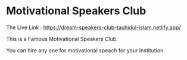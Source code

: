 

# Motivational Speakers Club
The Live Link : https://dream-speakers-club-tauhidul-islam.netlify.app/



This is a Famous Motivational Speakers Club.



You can hire any one for motivational speach for your Institution.

